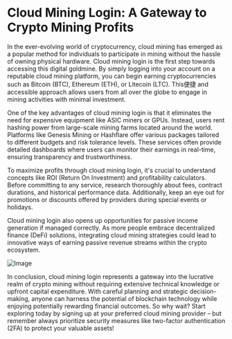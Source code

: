 # Cloud Mining Login: A Gateway to Crypto Mining Profits

In the ever-evolving world of cryptocurrency, cloud mining has emerged as a popular method for individuals to participate in mining without the hassle of owning physical hardware. Cloud mining login is the first step towards accessing this digital goldmine. By simply logging into your account on a reputable cloud mining platform, you can begin earning cryptocurrencies such as Bitcoin (BTC), Ethereum (ETH), or Litecoin (LTC). This便捷 and accessible approach allows users from all over the globe to engage in mining activities with minimal investment.

One of the key advantages of cloud mining login is that it eliminates the need for expensive equipment like ASIC miners or GPUs. Instead, users rent hashing power from large-scale mining farms located around the world. Platforms like Genesis Mining or Hashflare offer various packages tailored to different budgets and risk tolerance levels. These services often provide detailed dashboards where users can monitor their earnings in real-time, ensuring transparency and trustworthiness.

To maximize profits through cloud mining login, it's crucial to understand concepts like ROI (Return On Investment) and profitability calculators. Before committing to any service, research thoroughly about fees, contract durations, and historical performance data. Additionally, keep an eye out for promotions or discounts offered by providers during special events or holidays.

Cloud mining login also opens up opportunities for passive income generation if managed correctly. As more people embrace decentralized finance (DeFi) solutions, integrating cloud mining strategies could lead to innovative ways of earning passive revenue streams within the crypto ecosystem.

![Image](https://github.com/user-attachments/assets/3be06921-4469-491d-bd37-5f14c53422b7)

In conclusion, cloud mining login represents a gateway into the lucrative realm of crypto mining without requiring extensive technical knowledge or upfront capital expenditure. With careful planning and strategic decision-making, anyone can harness the potential of blockchain technology while enjoying potentially rewarding financial outcomes. So why wait? Start exploring today by signing up at your preferred cloud mining provider – but remember always prioritize security measures like two-factor authentication (2FA) to protect your valuable assets!